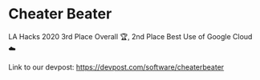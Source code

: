 # Cheater Beater
LA Hacks 2020 3rd Place Overall :trophy:, 2nd Place Best Use of Google Cloud :cloud:

Link to our devpost: https://devpost.com/software/cheaterbeater
